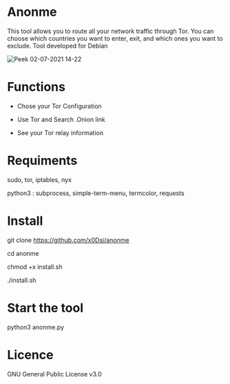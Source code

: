 # Anonme
This tool allows you to route all your network traffic through Tor. You can choose which countries you want to enter, exit, and which ones you want to exclude. Tool developed for Debian

![Peek 02-07-2021 14-22](https://user-images.githubusercontent.com/85474922/124274040-1533b700-db41-11eb-8067-100eecdadd95.gif)

# Functions
 - Chose your Tor Configuration

 - Use Tor and Search .Onion link

 - See your Tor relay information 

# Requiments
sudo, tor, iptables, nyx

python3 : subprocess, simple-term-menu, termcolor, requests

# Install
git clone https://github.com/x0Dsj/anonme

cd anonme

chmod +x install.sh

./install.sh

# Start the tool 
python3 anonme.py

# Licence 
GNU General Public License v3.0
